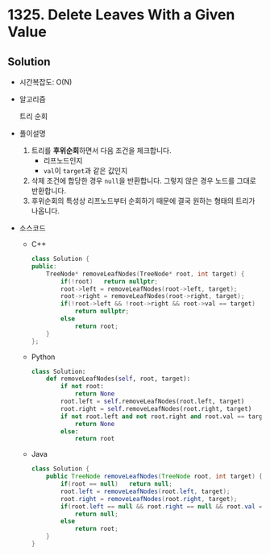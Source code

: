 # 1325. Delete Leaves With a Given Value

## Solution

- 시간복잡도: O(N)

- 알고리즘

  트리 순회

- 풀이설명

  1. 트리를 **후위순회**하면서 다음 조건을 체크합니다.
     - 리프노드인지
     - `val`이 `target`과 같은 값인지
  2. 삭제 조건에 합당한 경우 `null`을 반환합니다. 그렇지 않은 경우 노드를 그대로 반환합니다.
  3. 후위순회의 특성상 리프노드부터 순회하기 때문에 결국 원하는 형태의 트리가 나옵니다.

- 소스코드

  - C++

    ```C++
    class Solution {
    public:
        TreeNode* removeLeafNodes(TreeNode* root, int target) {
            if(!root)   return nullptr;
            root->left = removeLeafNodes(root->left, target);
            root->right = removeLeafNodes(root->right, target);
            if(!root->left && !root->right && root->val == target)
                return nullptr;
            else
                return root;
        }
    };
    ```

  - Python

    ```python
    class Solution:
        def removeLeafNodes(self, root, target):
            if not root:
                return None
            root.left = self.removeLeafNodes(root.left, target)
            root.right = self.removeLeafNodes(root.right, target)
            if not root.left and not root.right and root.val == target:
                return None
            else:
                return root
    ```

  - Java

    ```java
    class Solution {
        public TreeNode removeLeafNodes(TreeNode root, int target) {
            if(root == null)   return null;
            root.left = removeLeafNodes(root.left, target);
            root.right = removeLeafNodes(root.right, target);
            if(root.left == null && root.right == null && root.val == target)
                return null;
            else
                return root;
        }
    }
    ```

    